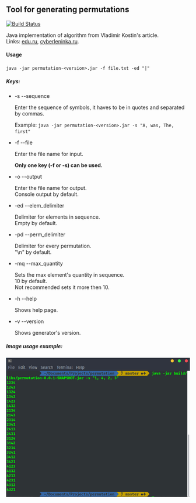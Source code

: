 ## Tool for generating permutations 
[![Build Status](https://travis-ci.org/BadPitt/permutation.svg?branch=master)](https://travis-ci.org/BadPitt/permutation)

Java implementation of algorithm from Vladimir Kostin's article.\
Links: [edu.ru](http://window.edu.ru/resource/334/24334/files/2003_2_84.pdf), [cyberleninka.ru](https://cyberleninka.ru/article/n/generatsiya-perestanovok).


#### Usage

`java -jar permutation-<version>.jar -f file.txt -ed "|"`

##### Keys:
 - -s  --sequence <p>Enter the sequence of symbols, it haves to be in quotes and separated by commas.<p>Example: `java -jar permutation-<version>.jar -s "A, was, The, first"`
 - -f  --file <p>Enter the file name for input.<p><b>Only one key (-f or -s) can be used.</b>
 - -o  --output <p>Enter the file name for output. \
 Console output by default.
 - -ed --elem_delimiter <p>Delimiter for elements in sequence.\
 Empty by default.
 - -pd --perm_delimiter <p>Delimiter for every permutation. \
 "\n" by default.
 - -mq --max_quantity <p>Sets the max element's quantity in sequence.\
 10 by default.\
 Not recommended sets it more then 10.
 - -h  --help <p>Shows help page.
 - -v  --version <p>Shows generator's version.

##### Image usage example:
![simple-usage](docs/images/simple-usage.jpg)
